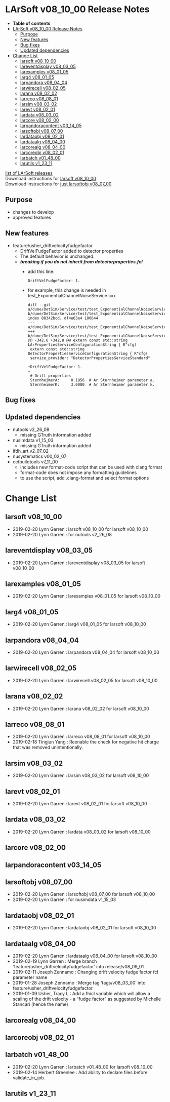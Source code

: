 LArSoft v08\_10\_00 Release Notes
======================================================================

-   **Table of contents**
-   [LArSoft v08\_10\_00 Release Notes](#LArSoft-v08_10_00-Release-Notes)
    -   [Purpose](#Purpose)
    -   [New features](#New-features)
    -   [Bug fixes](#Bug-fixes)
    -   [Updated dependencies](#Updated-dependencies)
-   [Change List](#Change-List)
    -   [larsoft v08\_10\_00](#larsoft-v08_10_00)
    -   [lareventdisplay v08\_03\_05](#lareventdisplay-v08_03_05)
    -   [larexamples v08\_01\_05](#larexamples-v08_01_05)
    -   [larg4 v08\_01\_05](#larg4-v08_01_05)
    -   [larpandora v08\_04\_04](#larpandora-v08_04_04)
    -   [larwirecell v08\_02\_05](#larwirecell-v08_02_05)
    -   [larana v08\_02\_02](#larana-v08_02_02)
    -   [larreco v08\_08\_01](#larreco-v08_08_01)
    -   [larsim v08\_03\_02](#larsim-v08_03_02)
    -   [larevt v08\_02\_01](#larevt-v08_02_01)
    -   [lardata v08\_03\_02](#lardata-v08_03_02)
    -   [larcore v08\_02\_00](#larcore-v08_02_00)
    -   [larpandoracontent v03\_14\_05](#larpandoracontent-v03_14_05)
    -   [larsoftobj v08\_07\_00](#larsoftobj-v08_07_00)
    -   [lardataobj v08\_02\_01](#lardataobj-v08_02_01)
    -   [lardataalg v08\_04\_00](#lardataalg-v08_04_00)
    -   [larcorealg v08\_04\_00](#larcorealg-v08_04_00)
    -   [larcoreobj v08\_02\_01](#larcoreobj-v08_02_01)
    -   [larbatch v01\_48\_00](#larbatch-v01_48_00)
    -   [larutils v1\_23\_11](#larutils-v1_23_11)

[list of LArSoft releases](LArSoft_release_list)\
Download instructions for [larsoft v08\_10\_00](http://scisoft.fnal.gov/scisoft/bundles/larsoft/v08_10_00/larsoft-v08_10_00.html)\
Download instructions for [just larsoftobj v08\_07\_00](http://scisoft.fnal.gov/scisoft/bundles/larsoftobj/v08_07_00/larsoftobj-v08_07_00.html)

Purpose
--------------------

-   changes to develop
-   approved features

New features
------------------------------

-   feature/usher\_driftvelocityfudgefactor
    -   DriftVelFudgeFactor added to detector properties
    -   The default behavior is unchanged.
    -   ***breaking if you do not inherit from detectorproperties.fcl***
        -   add this line:

                DriftVelFudgeFactor: 1.

        -   for example, this change is needed in test\_ExponentialChannelNoiseService.cxx

                diff --git a/dune/DetSim/Service/test/test_ExponentialChannelNoiseService.cxx b/dune/DetSim/Service/test/test_ExponentialChannelNoiseService.cxx
                index 08342bcd..df4e63e4 100644
                --- a/dune/DetSim/Service/test/test_ExponentialChannelNoiseService.cxx
                +++ b/dune/DetSim/Service/test/test_ExponentialChannelNoiseService.cxx
                @@ -342,6 +342,8 @@ extern const std::string LArPropertiesServiceConfigurationString { R"cfg(
                 extern const std::string DetectorPropertiesServiceConfigurationString { R"cfg(
                 service_provider: "DetectorPropertiesServiceStandard" 

                +DriftVelFudgeFactor: 1.
                +
                 # Drift properties
                 SternheimerA:     0.1956  # Ar Sternheimer parameter a.
                 SternheimerK:     3.0000  # Ar Sternheimer parameter k.

Bug fixes
------------------------

Updated dependencies
----------------------------------------------

-   nutools v2\_26\_08
    -   missing GTruth information added
-   nusimdata v1\_15\_03
    -   missing GTruth information added
-   ifdh\_art v2\_07\_02
-   nusystematics v00\_02\_07
-   cetbuildtools v7\_11\_00
    -   includes new format-code script that can be used with clang format
    -   format-code does not impose any formatting guidelines
    -   to use the script, add .clang-format and select format options

Change List
============================

larsoft v08\_10\_00
------------------------------------------

-   2019-02-20 Lynn Garren : larsoft v08\_10\_00 for larsoft v08\_10\_00
-   2019-02-20 Lynn Garren : for nutools v2\_26\_08

lareventdisplay v08\_03\_05
----------------------------------------------------------

-   2019-02-20 Lynn Garren : lareventdisplay v08\_03\_05 for larsoft v08\_10\_00

larexamples v08\_01\_05
--------------------------------------------------

-   2019-02-20 Lynn Garren : larexamples v08\_01\_05 for larsoft v08\_10\_00

larg4 v08\_01\_05
--------------------------------------

-   2019-02-20 Lynn Garren : larg4 v08\_01\_05 for larsoft v08\_10\_00

larpandora v08\_04\_04
------------------------------------------------

-   2019-02-20 Lynn Garren : larpandora v08\_04\_04 for larsoft v08\_10\_00

larwirecell v08\_02\_05
--------------------------------------------------

-   2019-02-20 Lynn Garren : larwirecell v08\_02\_05 for larsoft v08\_10\_00

larana v08\_02\_02
----------------------------------------

-   2019-02-20 Lynn Garren : larana v08\_02\_02 for larsoft v08\_10\_00

larreco v08\_08\_01
------------------------------------------

-   2019-02-20 Lynn Garren : larreco v08\_08\_01 for larsoft v08\_10\_00
-   2019-02-18 Tingjun Yang : Reenable the check for negative hit charge that was removed unintentionally.

larsim v08\_03\_02
----------------------------------------

-   2019-02-20 Lynn Garren : larsim v08\_03\_02 for larsoft v08\_10\_00

larevt v08\_02\_01
----------------------------------------

-   2019-02-20 Lynn Garren : larevt v08\_02\_01 for larsoft v08\_10\_00

lardata v08\_03\_02
------------------------------------------

-   2019-02-20 Lynn Garren : lardata v08\_03\_02 for larsoft v08\_10\_00

larcore v08\_02\_00
------------------------------------------

larpandoracontent v03\_14\_05
--------------------------------------------------------------

larsoftobj v08\_07\_00
------------------------------------------------

-   2019-02-20 Lynn Garren : larsoftobj v08\_07\_00 for larsoft v08\_10\_00
-   2019-02-20 Lynn Garren : for nusimdata v1\_15\_03

lardataobj v08\_02\_01
------------------------------------------------

-   2019-02-20 Lynn Garren : lardataobj v08\_02\_01 for larsoft v08\_10\_00

lardataalg v08\_04\_00
------------------------------------------------

-   2019-02-20 Lynn Garren : lardataalg v08\_04\_00 for larsoft v08\_10\_00
-   2019-02-19 Lynn Garren : Merge branch ‘feature/usher\_driftvelocityfudgefactor’ into release/v08\_09\_01
-   2019-02-11 Joseph Zennamo : Changing drift velocity fudge factor fcl parameter name
-   2019-01-28 Joseph Zennamo : Merge tag ‘tags/v08\_03\_00’ into feature/usher\_driftvelocityfudgefactor
-   2019-01-09 Usher, Tracy L : Add a fhicl variable which will allow a scaling of the drift velocity - a “fudge factor” as suggested by Michelle Stancari (hence the name)

larcorealg v08\_04\_00
------------------------------------------------

larcoreobj v08\_02\_01
------------------------------------------------

larbatch v01\_48\_00
--------------------------------------------

-   2019-02-20 Lynn Garren : larbatch v01\_48\_00 for larsoft v08\_10\_00
-   2019-02-14 Herbert Greenlee : Add ability to declare files before validate\_in\_job.

larutils v1\_23\_11
------------------------------------------
